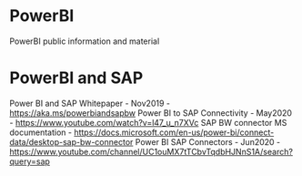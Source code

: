 # PowerBI
PowerBI public information and material

# PowerBI and SAP
Power BI and SAP Whitepaper - Nov2019 - https://aka.ms/powerbiandsapbw
Power BI to SAP Connectivity - May2020 - https://www.youtube.com/watch?v=l47_u_n7XVc
SAP BW connector MS documentation - https://docs.microsoft.com/en-us/power-bi/connect-data/desktop-sap-bw-connector
Power BI SAP Connectors - Jun2020 - https://www.youtube.com/channel/UC1ouMX7tTCbvTqdbHJNnS1A/search?query=sap 

